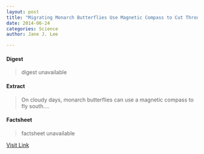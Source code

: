 ```yaml
---
layout: post
title: "Migrating Monarch Butterflies Use Magnetic Compass to Cut Through Clouds"
date: 2014-06-24
categories: Science
author: Jane J. Lee

---
```



#### Digest
>digest unavailable

#### Extract
>On cloudy days, monarch butterflies can use a magnetic compass to fly south....

#### Factsheet
>factsheet unavailable

[Visit Link](http://feeds.nationalgeographic.com/~r/ng/News/News_Main/~3/zWhOChEV5ls/)


